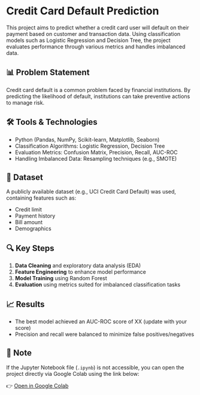 # Credit Card Default Prediction

This project aims to predict whether a credit card user will default on their payment based on customer and transaction data. Using classification models such as Logistic Regression and Decision Tree, the project evaluates performance through various metrics and handles imbalanced data.

## 📊 Problem Statement
Credit card default is a common problem faced by financial institutions. By predicting the likelihood of default, institutions can take preventive actions to manage risk.

## 🛠️ Tools & Technologies
- Python (Pandas, NumPy, Scikit-learn, Matplotlib, Seaborn)
- Classification Algorithms: Logistic Regression, Decision Tree
- Evaluation Metrics: Confusion Matrix, Precision, Recall, AUC-ROC
- Handling Imbalanced Data: Resampling techniques (e.g., SMOTE)

## 📁 Dataset
A publicly available dataset (e.g., UCI Credit Card Default) was used, containing features such as:
- Credit limit
- Payment history
- Bill amount
- Demographics

## 🔍 Key Steps
1. **Data Cleaning** and exploratory data analysis (EDA)
2. **Feature Engineering** to enhance model performance
3. **Model Training** using Random Forest
4. **Evaluation** using metrics suited for imbalanced classification tasks

## 📈 Results
- The best model achieved an AUC-ROC score of XX (update with your score)
- Precision and recall were balanced to minimize false positives/negatives

## 📌 Note
If the Jupyter Notebook file (`.ipynb`) is not accessible, you can open the project directly via Google Colab using the link below:

👉 [Open in Google Colab](https://colab.research.google.com/drive/168LxiJDBXxv2Ipf8HHDWSJgDBchDaxQS)
